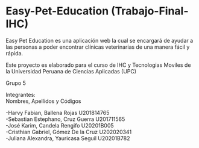 # Easy-Pet-Education (Trabajo-Final-IHC)
Easy Pet Education es una aplicación web la cual se encargará de ayudar a las personas a poder encontrar clínicas veterinarias de una manera fácil y rápida.

Este proyecto es elaborado para el curso de IHC y Tecnologias Moviles de la Universidad Peruana de Ciencias Aplicadas (UPC)

Grupo 5

Integrantes:
<br>
Nombres, Apellidos y Códigos

-Harvy Fabian, Ballena Rojas              U201814765 
<br>
-Sebastian Estephano, Cruz Guerra         U201711565
<br>
-José Karim, Candela Rengifo              U20201B005
<br>
-Cristhian Gabriel, Gómez De la Cruz      U202020341
<br>
-Juliana Alexandra, Yauricasa Seguil      U20201B782


